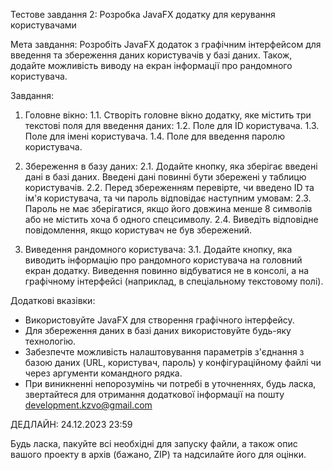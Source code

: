 Тестове завдання 2: Розробка JavaFX додатку для керування користувачами

Мета завдання:
Розробіть JavaFX додаток з графічним інтерфейсом для введення та збереження даних користувачів у базі даних. Також, додайте можливість виводу на екран інформації про рандомного користувача.

Завдання:
1. Головне вікно:
   1.1. Створіть головне вікно додатку, яке містить три текстові поля для введення даних:
   1.2. Поле для ID користувача.
   1.3. Поле для імені користувача.
   1.4. Поле для введення паролю користувача.

2. Збереження в базу даних:
   2.1. Додайте кнопку, яка зберігає введені дані в базі даних. Введені дані повинні бути збережені у таблицю користувачів.
   2.2. Перед збереженням перевірте, чи введено ID та ім'я користувача, та чи пароль відповідає наступним умовам:
   2.3. Пароль не має зберігатися, якщо його довжина менше 8 символів або не містить хоча б одного спецсимволу.
   2.4. Виведіть відповідне повідомлення, якщо користувач не був збережений.

3. Виведення рандомного користувача:
   3.1. Додайте кнопку, яка виводить інформацію про рандомного користувача на головний екран додатку. Виведення повинно відбуватися не в консолі, а на графічному інтерфейсі (наприклад, в спеціальному текстовому полі).


Додаткові вказівки:
- Використовуйте JavaFX для створення графічного інтерфейсу.
- Для збереження даних в базі даних використовуйте будь-яку технологію.
- Забезпечте можливість налаштовування параметрів з'єднання з базою даних (URL, користувач, пароль) у конфігураційному файлі чи через аргументи командного рядка.
- При виникненні непорозумінь чи потребі в уточненнях, будь ласка, звертайтеся для отримання додаткової інформації на пошту development.kzvo@gmail.com

ДЕДЛАЙН: 24.12.2023 23:59

Будь ласка, пакуйте всі необхідні для запуску файли, а також опис вашого проекту в архів (бажано, ZIP) та надсилайте його для оцінки.